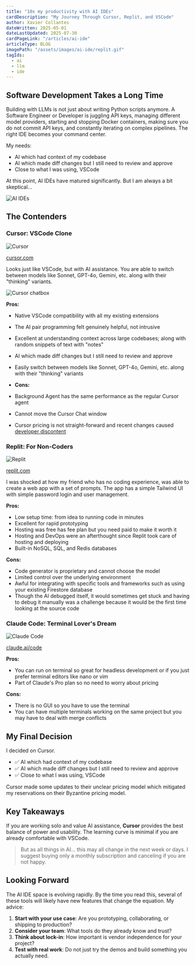 ```yaml
---
title: "10x my productivity with AI IDEs"
cardDescription: "My Journey Through Cursor, Replit, and VSCode"
author: Xavier Collantes
dateWritten: 2025-05-01
dateLastUpdated: 2025-07-30
cardPageLink: "/articles/ai-ide"
articleType: BLOG
imagePath: "/assets/images/ai-ide/replit.gif"
tagIds:
  - ai
  - llm
  - ide
---
```


## Software Development Takes a Long Time

Building with LLMs is not just about writing Python scripts anymore. A Software
Engineer or Developer is juggling API keys, managing different model providers,
starting and stopping Docker containers, making sure you do not commit API keys,
and constantly iterating on complex pipelines. The right IDE becomes your
command center.

My needs:

- AI which had context of my codebase
- AI which made diff changes but I still need to review and approve
- Close to what I was using, VSCode

At this point, AI IDEs have matured significantly. But I am always a bit
skeptical...

![AI IDEs](/assets/images/ai-ide/sv.webp)

## The Contenders

### Cursor: VSCode Clone

![Cursor](/assets/images/ai-ide/cursor.webp)

[cursor.com](https://cursor.com/)

Looks just like VSCode, but with AI assistance. You are able to switch between
models like Sonnet, GPT-4o, Gemini, etc. along with their "thinking" variants.

![Cursor chatbox](/assets/images/ai-ide/agent.webp)

**Pros:**

- Native VSCode compatibility with all my existing extensions
- The AI pair programming felt genuinely helpful, not intrusive
- Excellent at understanding context across large codebases; along with random
  snippets of text with "notes"
- AI which made diff changes but I still need to review and approve
- Easily switch between models like Sonnet, GPT-4o, Gemini, etc. along with
  their "thinking" variants

- **Cons:**

- Background Agent has the same performance as the regular Cursor agent
- Cannot move the Cursor Chat window
- Cursor pricing is not straight-forward and recent changes caused [developer
  discontent](https://www.reddit.com/r/singularity/comments/1ls951k/cursors_recent_pricing_change_was_met_with_strong/)

### Replit: For Non-Coders

![Replit](/assets/images/ai-ide/replit.gif)

[replit.com](https://replit.com/)

I was shocked at how my friend who has no coding experience, was able to create
a web app with a set of prompts. The app has a simple Tailwind UI with simple
password login and user management.

**Pros:**

- Low setup time: from idea to running code in minutes
- Excellent for rapid prototyping
- Hosting was free has fee plan but you need paid to make it worth it
- Hosting and DevOps were an afterthought since Replit took care of hosting and
  deploying
- Built-in NoSQL, SQL, and Redis databases

**Cons:**

- Code generator is proprietary and cannot choose the model
- Limited control over the underlying environment
- Awful for integrating with specific tools and frameworks such as using your
  existing Firestore database
- Though the AI debugged itself, it would sometimes get stuck and having to
  debug it manually was a challenge because it would be the first time looking
  at the source code

### Claude Code: Terminal Lover's Dream

![Claude Code](/assets/images/ai-ide/claude.webp)

[claude.ai/code](https://claude.ai/code)

**Pros:**

- You can run on terminal so great for headless development or if you just
  prefer terminal editors like nano or vim
- Part of Claude's Pro plan so no need to worry about pricing

**Cons:**

- There is no GUI so you have to use the terminal
- You can have multiple terminals working on the same project but you may have
  to deal with merge conflicts

## My Final Decision

I decided on Cursor.

- ✅ AI which had context of my codebase
- ✅ AI which made diff changes but I still need to review and approve
- ✅ Close to what I was using, VSCode

Cursor made some updates to their unclear pricing model which mitigated my
reservations on their Byzantine pricing model.

## Key Takeaways

If you are working solo and value AI assistance, **Cursor** provides the best
balance of power and usability. The learning curve is minimal if you are already
comfortable with VSCode.

> But as all things in AI... this may all change in the next week or days. I
> suggest buying only a monthly subscription and canceling if you are not happy.

## Looking Forward

The AI IDE space is evolving rapidly. By the time you read this, several of
these tools will likely have new features that change the equation. My advice:

1. **Start with your use case**: Are you prototyping, collaborating, or shipping
   to production?
2. **Consider your team**: What tools do they already know and trust?
3. **Think about lock-in**: How important is vendor independence for your
   project?
4. **Test with real work**: Do not just try the demos and build something you
   actually need.
